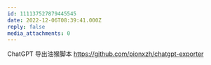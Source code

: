 ```yaml
---
id: 111137527879445545
date: 2022-12-06T08:39:41.000Z
reply: false
media_attachments: 0
---
```


ChatGPT 导出油猴脚本 https://github.com/pionxzh/chatgpt-exporter


